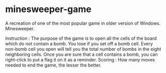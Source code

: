 # minesweeper-game
A recreation of one of the most popular game in older version of Windows. Minesweeper.

Instruction : The purpose of the game is to open all the cells of the board which do not contain a bomb. You lose if you set off a bomb cell. Every non-bomb cell you open will tell you the total number of bombs in the eight neighboring cells. Once you are sure that a cell contains a bomb, you can right-click to put a flag it on it as a reminder. 
Scoring : How many moves needed to end the game, the lesser the better.
